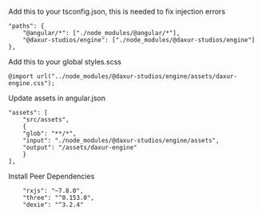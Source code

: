 Add this to your tsconfig.json, this is needed to fix injection errors

```
"paths": {
    "@angular/*": ["./node_modules/@angular/*"],
    "@daxur-studios/engine": ["./node_modules/@daxur-studios/engine"]
},
```

Add this to your global styles.scss

```
@import url("../node_modules/@daxur-studios/engine/assets/daxur-engine.css");
```

Update assets in angular.json

```
"assets": [
    "src/assets",
    {
    "glob": "**/*",
    "input": "./node_modules/@daxur-studios/engine/assets",
    "output": "/assets/daxur-engine"
    }
],
```

Install Peer Dependencies

```
    "rxjs": "~7.8.0",
    "three": "^0.153.0",
    "dexie": "^3.2.4"
```
